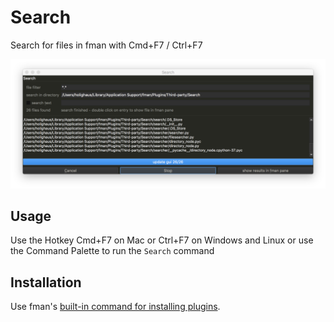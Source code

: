 # Search
Search for files in fman with Cmd+F7 / Ctrl+F7

![Screenshot](search1.png?raw=true "Screenshot")

## Usage
Use the Hotkey Cmd+F7 on Mac or Ctrl+F7 on Windows and Linux 
or use the Command Palette to run the `Search` command

## Installation
Use fman's
[built-in command for installing plugins](https://fman.io/docs/installing-plugins).
 
